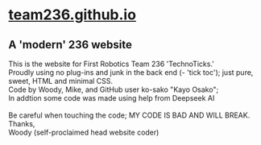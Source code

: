 # [team236.github.io](https://team236.github.io)
## A 'modern' 236 website
This is the website for First Robotics Team 236 'TechnoTicks.'\
Proudly using no plug-ins and junk in the back end (- 'tick toc'); just pure, sweet, HTML and minimal CSS.\
Code by Woody, Mike, and GitHub user ko-sako "Kayo Osako";\
In addtion some code was made using help from Deepseek AI\
\
Be careful when touching the code; MY CODE IS BAD AND WILL BREAK.\
Thanks,\
Woody (self-proclaimed head website coder)
